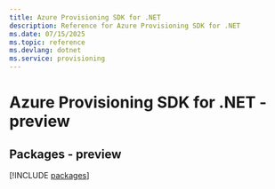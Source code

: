 ```yaml
---
title: Azure Provisioning SDK for .NET
description: Reference for Azure Provisioning SDK for .NET
ms.date: 07/15/2025
ms.topic: reference
ms.devlang: dotnet
ms.service: provisioning
---
```

# Azure Provisioning SDK for .NET - preview
## Packages - preview
[!INCLUDE [packages](provisioning-index.md)]